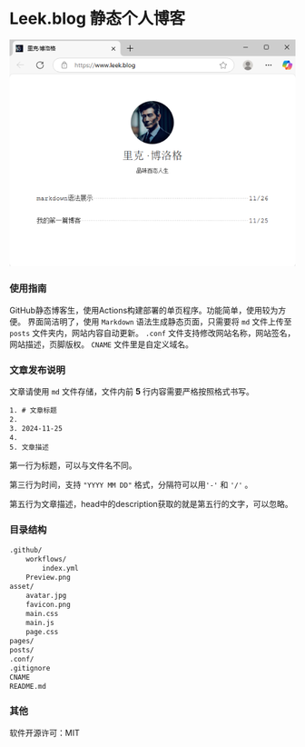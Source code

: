 # Leek.blog 静态个人博客

<div align=center>

![](.github/Preview.png)

<div align=left>


### 使用指南

GitHub静态博客生，使用Actions构建部署的单页程序。功能简单，使用较为方便。
界面简洁明了，使用 `Markdown` 语法生成静态页面，只需要将 `md` 文件上传至 `posts` 文件夹内，网站内容自动更新。
`.conf` 文件支持修改网站名称，网站签名，网站描述，页脚版权。
`CNAME` 文件里是自定义域名。

### 文章发布说明

文章请使用 `md` 文件存储，文件内前 **5** 行内容需要严格按照格式书写。
```
1. # 文章标题
2. 
3. 2024-11-25
4. 
5. 文章描述
```
第一行为标题，可以与文件名不同。

第三行为时间，支持 `"YYYY MM DD"` 格式，分隔符可以用`'-'` 和 `'/'` 。

第五行为文章描述，head中的description获取的就是第五行的文字，可以忽略。

### 目录结构

```
.github/
    workflows/
        index.yml
    Preview.png
asset/
    avatar.jpg
    favicon.png
    main.css
    main.js
    page.css
pages/
posts/
.conf/
.gitignore
CNAME
README.md
```

### 其他

软件开源许可：MIT